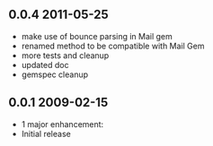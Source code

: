 ## 0.0.4 2011-05-25

* make use of bounce parsing in Mail gem
* renamed method to be compatible with Mail Gem
* more tests and cleanup
* updated doc
* gemspec cleanup

## 0.0.1 2009-02-15

* 1 major enhancement:
* Initial release
